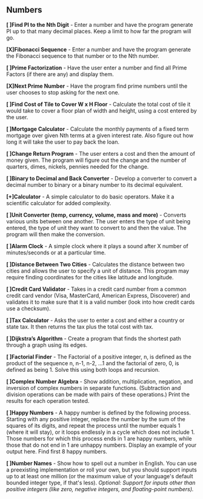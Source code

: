 Numbers
---------

**[ ]Find PI to the Nth Digit** - Enter a number and have the program generate
PI up to that many decimal places. Keep a limit to how far the program will go.

**[X]Fibonacci Sequence** - Enter a number and have the program generate the
Fibonacci sequence to that number or to the Nth number.

**[ ]Prime Factorization** - Have the user enter a number and find all Prime
Factors (if there are any) and display them.

**[X]Next Prime Number** - Have the program find prime numbers until the user
chooses to stop asking for the next one.

**[ ]Find Cost of Tile to Cover W x H Floor** - Calculate the total cost of
tile it would take to cover a floor plan of width and height, using a cost
entered by the user.

**[ ]Mortgage Calculator** - Calculate the monthly payments of a fixed term
mortgage over given Nth terms at a given interest rate. Also figure out how
long it will take the user to pay back the loan.

**[ ]Change Return Program** - The user enters a cost and then the amount of
money given. The program will figure out the change and the number of quarters,
dimes, nickels, pennies needed for the change.

**[ ]Binary to Decimal and Back Converter** - Develop a converter to convert a
decimal number to binary or a binary number to its decimal equivalent.

**[+]Calculator** - A simple calculator to do basic operators. Make it a
scientific calculator for added complexity.

**[ ]Unit Converter (temp, currency, volume, mass and more)** - Converts
various units between one another. The user enters the type of unit being
entered, the type of unit they want to convert to and then the value. The
program will then make the conversion.

**[ ]Alarm Clock** - A simple clock where it plays a sound after X number of
minutes/seconds or at a particular time.

**[ ]Distance Between Two Cities** - Calculates the distance between two cities
and allows the user to specify a unit of distance. This program may require
finding coordinates for the cities like latitude and longitude.

**[ ]Credit Card Validator** - Takes in a credit card number from a common
credit card vendor (Visa, MasterCard, American Express, Discoverer) and
validates it to make sure that it is a valid number (look into how credit cards
use a checksum).

**[ ]Tax Calculator** - Asks the user to enter a cost and either a country or
state tax. It then returns the tax plus the total cost with tax.

**[ ]Dijkstra’s Algorithm** - Create a program that finds the shortest path
through a graph using its edges.

**[ ]Factorial Finder** - The Factorial of a positive integer, n, is defined as
the product of the sequence n, n-1, n-2, ...1 and the factorial of zero, 0, is
defined as being 1. Solve this using both loops and recursion.

**[ ]Complex Number Algebra** - Show addition, multiplication, negation, and
inversion of complex numbers in separate functions. (Subtraction and division
operations can be made with pairs of these operations.) Print the results for
each operation tested.

**[ ]Happy Numbers** - A happy number is defined by the following process.
Starting with any positive integer, replace the number by the sum of the
squares of its digits, and repeat the process until the number equals 1 (where
it will stay), or it loops endlessly in a cycle which does not include 1. Those
numbers for which this process ends in 1 are happy numbers, while those that do
not end in 1 are unhappy numbers. Display an example of your output here. Find
first 8 happy numbers.

**[ ]Number Names** - Show how to spell out a number in English. You can use a
preexisting implementation or roll your own, but you should support inputs up
to at least one million (or the maximum value of your language's default
bounded integer type, if that's less). *Optional: Support for inputs other than
positive integers (like zero, negative integers, and floating-point numbers).*
